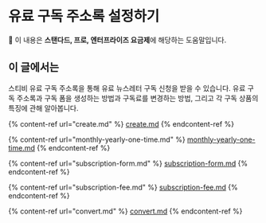 # 유료 구독 주소록 설정하기

**💬** 이 내용은 **스탠다드, 프로, 엔터프라이즈 요금제**에 해당하는 도움말입니다.

## 이 글에서는

스티비 유료 구독 주소록을 통해 유료 뉴스레터 구독 신청을 받을 수 있습니다. 유료 구독 주소록과 구독 폼을 생성하는 방법과 구독료를 변경하는 방법, 그리고 각 구독 상품의 특징에 관해 알아봅니다.

{% content-ref url="create.md" %}
[create.md](create.md)
{% endcontent-ref %}

{% content-ref url="monthly-yearly-one-time.md" %}
[monthly-yearly-one-time.md](monthly-yearly-one-time.md)
{% endcontent-ref %}

{% content-ref url="subscription-form.md" %}
[subscription-form.md](subscription-form.md)
{% endcontent-ref %}

{% content-ref url="subscription-fee.md" %}
[subscription-fee.md](subscription-fee.md)
{% endcontent-ref %}

{% content-ref url="convert.md" %}
[convert.md](convert.md)
{% endcontent-ref %}
